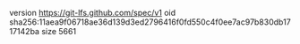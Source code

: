 version https://git-lfs.github.com/spec/v1
oid sha256:11aea9f06718ae36d139d3ed2796416f0fd550c4f0ee7ac97b830db1717142ba
size 5661
